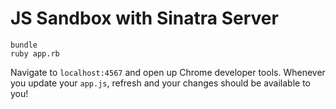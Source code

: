 # JS Sandbox with Sinatra Server

```
bundle
ruby app.rb
```

Navigate to `localhost:4567` and open up Chrome developer tools. Whenever you update your `app.js`, refresh and your changes should be available to you!

